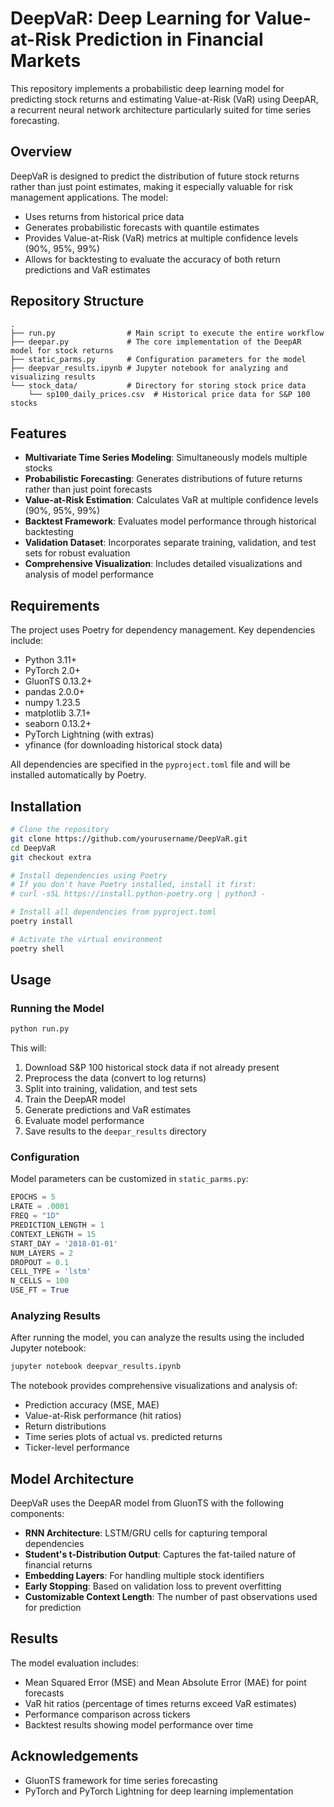 # DeepVaR: Deep Learning for Value-at-Risk Prediction in Financial Markets

This repository implements a probabilistic deep learning model for predicting stock returns and estimating Value-at-Risk (VaR) using DeepAR, a recurrent neural network architecture particularly suited for time series forecasting.

## Overview

DeepVaR is designed to predict the distribution of future stock returns rather than just point estimates, making it especially valuable for risk management applications. The model:

- Uses returns from historical price data
- Generates probabilistic forecasts with quantile estimates
- Provides Value-at-Risk (VaR) metrics at multiple confidence levels (90%, 95%, 99%)
- Allows for backtesting to evaluate the accuracy of both return predictions and VaR estimates

## Repository Structure

```
.
├── run.py                # Main script to execute the entire workflow
├── deepar.py             # The core implementation of the DeepAR model for stock returns
├── static_parms.py       # Configuration parameters for the model
├── deepvar_results.ipynb # Jupyter notebook for analyzing and visualizing results
└── stock_data/           # Directory for storing stock price data
    └── sp100_daily_prices.csv  # Historical price data for S&P 100 stocks
```

## Features

- **Multivariate Time Series Modeling**: Simultaneously models multiple stocks
- **Probabilistic Forecasting**: Generates distributions of future returns rather than just point forecasts
- **Value-at-Risk Estimation**: Calculates VaR at multiple confidence levels (90%, 95%, 99%)
- **Backtest Framework**: Evaluates model performance through historical backtesting
- **Validation Dataset**: Incorporates separate training, validation, and test sets for robust evaluation
- **Comprehensive Visualization**: Includes detailed visualizations and analysis of model performance

## Requirements

The project uses Poetry for dependency management. Key dependencies include:

- Python 3.11+
- PyTorch 2.0+
- GluonTS 0.13.2+
- pandas 2.0.0+
- numpy 1.23.5
- matplotlib 3.7.1+
- seaborn 0.13.2+
- PyTorch Lightning (with extras)
- yfinance (for downloading historical stock data)

All dependencies are specified in the `pyproject.toml` file and will be installed automatically by Poetry.

## Installation

```bash
# Clone the repository
git clone https://github.com/yourusername/DeepVaR.git
cd DeepVaR
git checkout extra

# Install dependencies using Poetry
# If you don't have Poetry installed, install it first:
# curl -sSL https://install.python-poetry.org | python3 -

# Install all dependencies from pyproject.toml
poetry install

# Activate the virtual environment
poetry shell
```

## Usage

### Running the Model

```bash
python run.py
```

This will:
1. Download S&P 100 historical stock data if not already present
2. Preprocess the data (convert to log returns)
3. Split into training, validation, and test sets
4. Train the DeepAR model
5. Generate predictions and VaR estimates
6. Evaluate model performance
7. Save results to the `deepar_results` directory

### Configuration

Model parameters can be customized in `static_parms.py`:

```python
EPOCHS = 5
LRATE = .0001
FREQ = "1D"
PREDICTION_LENGTH = 1
CONTEXT_LENGTH = 15
START_DAY = '2018-01-01'
NUM_LAYERS = 2
DROPOUT = 0.1
CELL_TYPE = 'lstm'
N_CELLS = 100
USE_FT = True
```

### Analyzing Results

After running the model, you can analyze the results using the included Jupyter notebook:

```bash
jupyter notebook deepvar_results.ipynb
```

The notebook provides comprehensive visualizations and analysis of:
- Prediction accuracy (MSE, MAE)
- Value-at-Risk performance (hit ratios)
- Return distributions
- Time series plots of actual vs. predicted returns
- Ticker-level performance

## Model Architecture

DeepVaR uses the DeepAR model from GluonTS with the following components:

- **RNN Architecture**: LSTM/GRU cells for capturing temporal dependencies
- **Student's t-Distribution Output**: Captures the fat-tailed nature of financial returns
- **Embedding Layers**: For handling multiple stock identifiers
- **Early Stopping**: Based on validation loss to prevent overfitting
- **Customizable Context Length**: The number of past observations used for prediction

## Results

The model evaluation includes:
- Mean Squared Error (MSE) and Mean Absolute Error (MAE) for point forecasts
- VaR hit ratios (percentage of times returns exceed VaR estimates)
- Performance comparison across tickers
- Backtest results showing model performance over time


## Acknowledgements

- GluonTS framework for time series forecasting
- PyTorch and PyTorch Lightning for deep learning implementation


